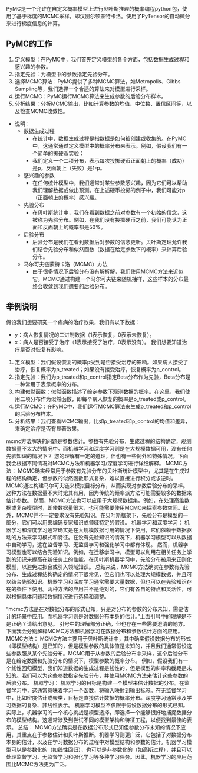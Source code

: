 
PyMC是一个允许在自定义概率模型上进行贝叶斯推理的概率编程python包，使用了基于梯度的MCMC采样，即汉密尔顿蒙特卡洛。使用了PyTensor的自动微分来进行梯度信息的计算。
## PyMC的工作
1. 定义模型：在PyMC中，我们首先定义模型的各个方面，包括数据生成过程和感兴趣的参数。
2. 指定先验：为模型中的参数指定先验分布。
3. 选择MCMC算法：PyMC提供了多种MCMC算法，如Metropolis、Gibbs Sampling等，我们选择一个合适的算法来对模型进行采样。
4. 运行MCMC：PyMC运行MCMC算法来生成参数的后验分布样本。
5. 分析结果：分析MCMC输出，比如计算参数的均值、中位数、置信区间等，以及检查MCMC收敛性。

* 说明：
  * 数据生成过程
    * 在统计中，数据生成过程是指数据是如何被创建或收集的。在PyMC中，这通常通过定义模型中的概率分布来表示。例如，假设我们有一个简单的掷硬币实验：
    * 我们定义一个二项分布，表示每次投掷硬币正面朝上的概率（成功）是p，反面朝上（失败）是1-p。
  * 感兴趣的参数
    * 在任何统计模型中，我们通常对某些参数感兴趣，因为它们可以帮助我们理解数据或做出预测。在上述硬币投掷的例子中，我们可能对p（正面朝上的概率）感兴趣。
  * 先验分布
    * 在贝叶斯统计中，我们在看到数据之前对参数有一个初始的信念，这被称为先验分布。例如，在我们没有投掷硬币之前，我们可能认为正面和反面朝上的概率都是50%。
  * 后验分布
    * 后验分布是我们在看到数据后对参数的信念更新。贝叶斯定理允许我们结合先验分布和似然函数（数据在给定参数下的概率）来计算后验分布。
  * 马尔可夫链蒙特卡洛（MCMC）方法
    * 由于很多情况下后验分布没有解析解，我们使用MCMC方法来近似它。MCMC通过构建一个马尔可夫链来随机抽样，这些样本的分布最终会收敛到我们想要的后验分布。
   
## 举例说明
假设我们想要研究一个疾病的治疗效果，我们有以下数据：
* y：病人恢复情况的二进制数据（1表示恢复，0表示未恢复）。
* x：病人是否接受了治疗（1表示接受了治疗，0表示没有）。
我们想要知道治疗是否对恢复有影响。
1. 定义模型：我们假设恢复的概率p受到是否接受治疗的影响。如果病人接受了治疗，恢复概率为p_treated；如果没有接受治疗，恢复概率为p_control。
2. 指定先验：我们为p_treated和p_control指定Beta分布作为先验，Beta分布是一种常用于表示概率的分布。
3. 构建似然函数：似然函数描述了给定参数下观测数据的概率。在这里，我们使用二项分布作为似然函数，即每个病人恢复的概率是p_treated或p_control。
4. 运行MCMC：在PyMC中，我们运行MCMC算法来生成p_treated和p_control的后验分布样本。
5. 分析结果：我们查看MCMC输出，比如p_treated和p_control的均值和差异，来确定治疗是否有显著效果。



mcmc方法解决的问题是参数估计。参数有先验分布，生成过程的结构确定，观测数据量不太大的情况中。而机器学习和深度学习则是在大规模数据可用，没有任何先验知识的情况下？
您的理解有一定的道理，但也有一些例外和特殊情况。下面我会根据不同情况对MCMC方法和机器学习/深度学习进行详细解释。
MCMC方法：
MCMC确实经常用于参数有先验分布的贝叶斯统计模型中，尤其是在生成过程的结构确定，但参数的似然函数形式复杂，难以直接进行积分或求逆时。MCMC通过构建马尔可夫链来模拟目标分布，从而实现对参数后验分布的采样。这种方法在数据量不大时尤其有用，因为传统的频率派方法可能需要较多的数据来估计参数。
然而，MCMC方法也可以应用于大规模数据集。例如，在处理高维数据或复杂模型时，即使数据量很大，也可能需要使用MCMC来探索参数空间。此外，MCMC并不一定要求没有先验知识。在贝叶斯框架下，先验分布是模型的一部分，它们可以用来编码专家知识或领域特定的假设。
机器学习和深度学习：
机器学习和深度学习通常确实是在大规模数据可用的情况下使用，它们依赖于数据驱动的方法来学习模式和特征。在没有先验知识的情况下，机器学习模型可以从数据中自动学习，这在监督学习、无监督学习和强化学习中都有体现。
然而，机器学习模型也可以结合先验知识。例如，在迁移学习中，模型可以利用在相关任务上学到的知识来提高在新任务上的性能。在贝叶斯机器学习中，先验分布被用来正则化模型，以避免过拟合或引入领域知识。
总结来说，MCMC方法确实在参数有先验分布、生成过程结构确定的情况下很常见，但它们也可以处理大规模数据，并且可以结合先验知识。机器学习和深度学习通常需要大量数据，但也可以在先验知识存在的条件下使用。两种方法的应用并不是绝对的，它们有各自的特点和灵活性，可以根据具体问题和数据情况进行选择和调整。

“mcmc方法是在对数据分布的形式已知，只是对分布的参数的分布未知，需要估计的场景中应用。而机器学习则是对数据分布本身的估计。”上面引号中的理解是不是正确？请给出意见。
引号中的理解部分正确，但也存在一些需要澄清的地方。下面我会分别解释MCMC方法和机器学习在数据分布和参数估计方面的应用。
MCMC方法：
MCMC方法主要用于贝叶斯统计中，其中确实假设数据分布的形式（即模型结构）是已知的，但是模型参数的具体值是未知的，并且我们通常假设这些参数服从某个先验分布。MCMC用于从参数的后验分布中采样，这个后验分布是在给定数据和先验分布的情况下，模型参数的概率分布。
例如，假设我们有一个线性回归模型，我们知道数据的生成过程是线性的，但是模型的斜率和截距是未知的。我们可以为这些参数指定先验分布，并使用MCMC方法来估计这些参数的后验分布。
机器学习：
机器学习的目标是构建一个模型来估计数据的分布。在监督学习中，这通常意味着学习一个函数，将输入映射到输出标签。在无监督学习中，比如密度估计或聚类，目标是直接估计数据的概率分布。深度学习通常涉及学习数据的复杂、非线性表示。
机器学习模型不仅限于假设数据分布的形式已知。实际上，机器学习的一个核心挑战是模型选择，即选择一个能够很好地捕捉数据分布的模型结构。这通常涉及到尝试不同的模型架构和特征工程，以便找到最佳的表示。
总结：
MCMC方法确实是在数据分布形式已知但参数分布未知的情况下应用，其重点在于参数估计和贝叶斯推断。机器学习则更广泛，它包括了对数据分布本身的估计，以及在学习数据分布的过程中对模型结构和参数的估计。机器学习模型可以是参数化的（如线性回归），也可以是非参数化的（如高斯过程），并且可以处理监督学习、无监督学习和强化学习等多种学习任务。因此，机器学习的应用范围比MCMC方法更为广泛。


